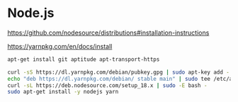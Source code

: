 # Node.js

https://github.com/nodesource/distributions#installation-instructions

https://yarnpkg.com/en/docs/install

```bash
apt-get install git aptitude apt-transport-https

curl -sS https://dl.yarnpkg.com/debian/pubkey.gpg | sudo apt-key add -
echo "deb https://dl.yarnpkg.com/debian/ stable main" | sudo tee /etc/apt/sources.list.d/yarn.list
curl -sL https://deb.nodesource.com/setup_18.x | sudo -E bash -
sudo apt-get install -y nodejs yarn
```
